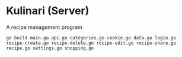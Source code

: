 # Kulinari (Server)
A recipe management program

```go build main.go api.go categories.go cookie.go data.go login.go recipe-create.go recipe-delete.go recipe-edit.go recipe-share.go recipe.go settings.go shopping.go```
